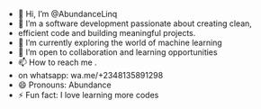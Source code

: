 - 👋 Hi, I’m @AbundanceLinq
- 👀 I’m a software development passionate about creating clean,
- efficient code and building meaningful projects.
- 🌱 I’m currently exploring the world of machine learning
- 💞️ I’m open to collaboration and learning opportunities 
- 📫 How to reach me .
- on whatsapp: wa.me/+2348135891298
- 😄 Pronouns: Abundance
- ⚡ Fun fact: I love learning more codes

<!---
AbundanceLinq/AbundanceLinq is a ✨ special ✨ repository because its `README.md` (this file) appears on your GitHub profile.
You can click the Preview link to take a look at your changes.
--->

